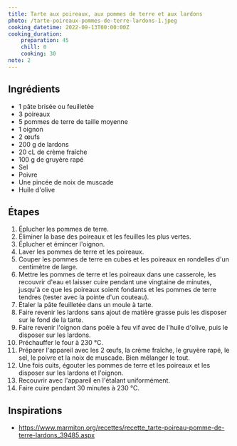 ```yaml
---
title: Tarte aux poireaux, aux pommes de terre et aux lardons
photo: /tarte-poireaux-pommes-de-terre-lardons-1.jpeg
cooking_datetime: 2022-09-13T00:00:00Z
cooking_duration:
    preparation: 45
    chill: 0
    cooking: 30
note: 2
---
```


## Ingrédients

- 1 pâte brisée ou feuilletée
- 3 poireaux
- 5 pommes de terre de taille moyenne
- 1 oignon
- 2 œufs
- 200 g de lardons
- 20 cL de crème fraîche
- 100 g de gruyère rapé
- Sel
- Poivre
- Une pincée de noix de muscade
- Huile d'olive

## Étapes

1. Éplucher les pommes de terre.
2. Éliminer la base des poireaux et les feuilles les plus vertes.
3. Éplucher et émincer l'oignon.
4. Laver les pommes de terre et les poireaux.
5. Couper les pommes de terre en cubes et les poireaux en rondelles d'un centimètre de large.
6. Mettre les pommes de terre et les poireaux dans une casserole, les recouvrir d'eau et laisser cuire pendant une vingtaine de minutes, jusqu'à ce que les poireaux soient fondants et les pommes de terre tendres (tester avec la pointe d'un couteau).
7. Étaler la pâte feuilletée dans un moule à tarte.
8. Faire revenir les lardons sans ajout de matière grasse puis les disposer sur le fond de la tarte.
9. Faire revenir l'oignon dans poêle à feu vif avec de l'huile d'olive, puis le disposer sur les lardons.
10. Préchauffer le four à 230 °C.
11. Préparer l'appareil avec les 2 œufs, la crème fraîche, le gruyère rapé, le sel, le poivre et la noix de muscade. Bien mélanger le tout.
12. Une fois cuits, égouter les pommes de terre et les poireaux et les disposer sur les lardons et l'oignon.
13. Recouvrir avec l'appareil en l'étalant uniformément.
14. Faire cuire pendant 30 minutes à 230 °C.

## Inspirations

- https://www.marmiton.org/recettes/recette_tarte-poireau-pomme-de-terre-lardons_39485.aspx
